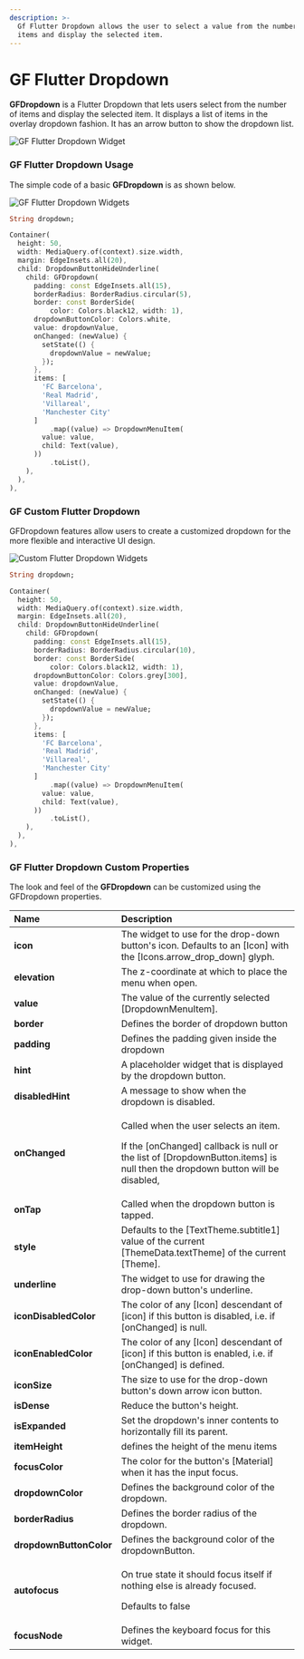 ```yaml
---
description: >-
  Gf Flutter Dropdown allows the user to select a value from the number of list
  items and display the selected item.
---
```


# GF Flutter Dropdown

**GFDropdown** is a Flutter Dropdown that lets users select from the number of items and display the selected item. It displays a list of items in the overlay dropdown fashion. It has an arrow button to show the dropdown list.

![GF Flutter Dropdown Widget](https://ik.imagekit.io/ionicfirebaseapp/getwidget/docs/tr:w-800,f-auto/GW_Drop_down_2x_R8HnHoR9S.png)

### GF Flutter Dropdown Usage

The simple code of a basic **GFDropdown** is as shown below. 

![GF Flutter Dropdown Widgets](https://ik.imagekit.io/ionicfirebaseapp/getwidget/docs/tr:w-800,f-auto/DROP_DOWN-BASIC_pl2dlIIoM.gif)

```dart
String dropdown;

Container(
  height: 50,
  width: MediaQuery.of(context).size.width,
  margin: EdgeInsets.all(20),
  child: DropdownButtonHideUnderline(
    child: GFDropdown(
      padding: const EdgeInsets.all(15),
      borderRadius: BorderRadius.circular(5),
      border: const BorderSide(
          color: Colors.black12, width: 1),
      dropdownButtonColor: Colors.white,
      value: dropdownValue,
      onChanged: (newValue) {
        setState(() {
          dropdownValue = newValue;
        });
      },
      items: [
        'FC Barcelona',
        'Real Madrid',
        'Villareal',
        'Manchester City'
      ]
          .map((value) => DropdownMenuItem(
        value: value,
        child: Text(value),
      ))
          .toList(),
    ),
  ),
),
```

### GF Custom Flutter Dropdown

GFDropdown features allow users to create a customized dropdown for the more flexible and interactive UI design.

![Custom Flutter Dropdown Widgets](https://ik.imagekit.io/ionicfirebaseapp/getwidget/docs/tr:w-800,f-auto/Dropdown-custom_YPxBvxKZJbi.gif)



```dart
String dropdown;

Container(
  height: 50,
  width: MediaQuery.of(context).size.width,
  margin: EdgeInsets.all(20),
  child: DropdownButtonHideUnderline(
    child: GFDropdown(
      padding: const EdgeInsets.all(15),
      borderRadius: BorderRadius.circular(10),
      border: const BorderSide(
          color: Colors.black12, width: 1),
      dropdownButtonColor: Colors.grey[300],
      value: dropdownValue,
      onChanged: (newValue) {
        setState(() {
          dropdownValue = newValue;
        });
      },
      items: [
        'FC Barcelona',
        'Real Madrid',
        'Villareal',
        'Manchester City'
      ]
          .map((value) => DropdownMenuItem(
        value: value,
        child: Text(value),
      ))
          .toList(),
    ),
  ),
),
```

### **GF Flutter Dropdown** Custom Properties

The look and feel of the **GFDropdown** can be customized using the GFDropdown properties.

<table>
  <thead>
    <tr>
      <th style="text-align:left">Name</th>
      <th style="text-align:left">Description</th>
    </tr>
  </thead>
  <tbody>
    <tr>
      <td style="text-align:left"><b>icon</b>
      </td>
      <td style="text-align:left">The widget to use for the drop-down button&apos;s icon. Defaults to an
        [Icon] with the [Icons.arrow_drop_down] glyph.</td>
    </tr>
    <tr>
      <td style="text-align:left"><b>elevation</b>
      </td>
      <td style="text-align:left">The z-coordinate at which to place the menu when open.</td>
    </tr>
    <tr>
      <td style="text-align:left"><b>value</b>
      </td>
      <td style="text-align:left">The value of the currently selected [DropdownMenuItem].</td>
    </tr>
    <tr>
      <td style="text-align:left"><b>border</b>
      </td>
      <td style="text-align:left">Defines the border of dropdown button</td>
    </tr>
    <tr>
      <td style="text-align:left"><b>padding</b>
      </td>
      <td style="text-align:left">Defines the padding given inside the dropdown</td>
    </tr>
    <tr>
      <td style="text-align:left"><b>hint</b>
      </td>
      <td style="text-align:left">A placeholder widget that is displayed by the dropdown button.</td>
    </tr>
    <tr>
      <td style="text-align:left"><b>disabledHint</b>
      </td>
      <td style="text-align:left">A message to show when the dropdown is disabled.</td>
    </tr>
    <tr>
      <td style="text-align:left"><b>onChanged</b>
      </td>
      <td style="text-align:left">
        <p>Called when the user selects an item.</p>
        <p>If the [onChanged] callback is null or the list of [DropdownButton.items]
          is null then the dropdown button will be disabled,</p>
      </td>
    </tr>
    <tr>
      <td style="text-align:left"><b>onTap</b>
      </td>
      <td style="text-align:left">Called when the dropdown button is tapped.</td>
    </tr>
    <tr>
      <td style="text-align:left"><b>style</b>
      </td>
      <td style="text-align:left">Defaults to the [TextTheme.subtitle1] value of the current [ThemeData.textTheme]
        of the current [Theme].</td>
    </tr>
    <tr>
      <td style="text-align:left"><b>underline</b>
      </td>
      <td style="text-align:left">The widget to use for drawing the drop-down button&apos;s underline.</td>
    </tr>
    <tr>
      <td style="text-align:left"><b>iconDisabledColor</b>
      </td>
      <td style="text-align:left">The color of any [Icon] descendant of [icon] if this button is disabled,
        i.e. if [onChanged] is null.</td>
    </tr>
    <tr>
      <td style="text-align:left"><b>iconEnabledColor</b>
      </td>
      <td style="text-align:left">The color of any [Icon] descendant of [icon] if this button is enabled,
        i.e. if [onChanged] is defined.</td>
    </tr>
    <tr>
      <td style="text-align:left"><b>iconSize</b>
      </td>
      <td style="text-align:left">The size to use for the drop-down button&apos;s down arrow icon button.</td>
    </tr>
    <tr>
      <td style="text-align:left"><b>isDense</b>
      </td>
      <td style="text-align:left">Reduce the button&apos;s height.</td>
    </tr>
    <tr>
      <td style="text-align:left"><b>isExpanded</b>
      </td>
      <td style="text-align:left">Set the dropdown&apos;s inner contents to horizontally fill its parent.</td>
    </tr>
    <tr>
      <td style="text-align:left"><b>itemHeight</b>
      </td>
      <td style="text-align:left">defines the height of the menu items</td>
    </tr>
    <tr>
      <td style="text-align:left"><b>focusColor</b>
      </td>
      <td style="text-align:left">The color for the button&apos;s [Material] when it has the input focus.</td>
    </tr>
    <tr>
      <td style="text-align:left"><b>dropdownColor</b>
      </td>
      <td style="text-align:left">Defines the background color of the dropdown.</td>
    </tr>
    <tr>
      <td style="text-align:left"><b>borderRadius</b>
      </td>
      <td style="text-align:left">Defines the border radius of the dropdown.</td>
    </tr>
    <tr>
      <td style="text-align:left"><b>dropdownButtonColor</b>
      </td>
      <td style="text-align:left">Defines the background color of the dropdownButton.</td>
    </tr>
    <tr>
      <td style="text-align:left"><b>autofocus</b>
      </td>
      <td style="text-align:left">
        <p>On true state it should focus itself if nothing else is already focused.</p>
        <p>Defaults to false</p>
      </td>
    </tr>
    <tr>
      <td style="text-align:left"><b>focusNode</b>
      </td>
      <td style="text-align:left">Defines the keyboard focus for this widget.</td>
    </tr>
  </tbody>
</table>

